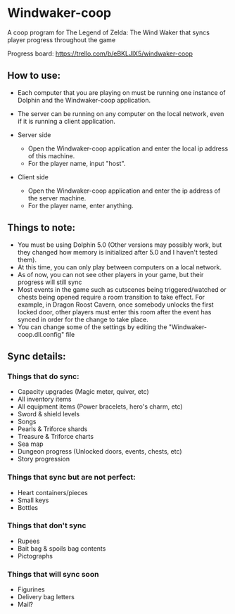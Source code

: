 # Windwaker-coop
A coop program for The Legend of Zelda: The Wind Waker that syncs player progress throughout the game

Progress board:
https://trello.com/b/eBKLJlX5/windwaker-coop

## How to use:
- Each computer that you are playing on must be running one instance of Dolphin and the Windwaker-coop application.
- The server can be running on any computer on the local network, even if it is running a client application.

- Server side
  - Open the Windwaker-coop application and enter the local ip address of this machine.
  - For the player name, input "host".

- Client side
  - Open the Windwaker-coop application and enter the ip address of the server machine.
  - For the player name, enter anything.

## Things to note:
- You must be using Dolphin 5.0 (Other versions may possibly work, but they changed how memory is initialized after 5.0 and I haven't tested them).
- At this time, you can only play between computers on a local network.
- As of now, you can not see other players in your game, but their progress will still sync
- Most events in the game such as cutscenes being triggered/watched or chests being opened require a room transition to take effect.  For example, in Dragon Roost Cavern, once somebody unlocks the first locked door, other players must enter this room after the event has synced in order for the change to take place.
- You can change some of the settings by editing the "Windwaker-coop.dll.config" file

## Sync details:
### Things that do sync:
- Capacity upgrades (Magic meter, quiver, etc)
- All inventory items
- All equipment items (Power bracelets, hero's charm, etc)
- Sword & shield levels
- Songs
- Pearls & Triforce shards
- Treasure & Triforce charts
- Sea map
- Dungeon progress (Unlocked doors, events, chests, etc)
- Story progression

### Things that sync but are not perfect:
- Heart containers/pieces
- Small keys
- Bottles

### Things that don't sync
- Rupees
- Bait bag & spoils bag contents
- Pictographs

### Things that will sync soon
- Figurines
- Delivery bag letters
- Mail?
